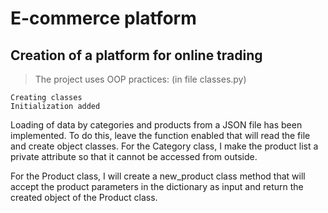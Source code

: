 # E-commerce platform 
## Creation of a platform for online trading 
> The project uses OOP practices: (in file classes.py)
```
Creating classes
Initialization added
```
Loading of data by categories and products from a JSON file has been implemented. To do this, leave the function enabled that will read the file and create object classes.
For the Category class, I make the product list a private attribute so that it cannot be accessed from outside.

For the Product class, I will create a new_product class method that will accept the product parameters in the dictionary as input and return the created object of the Product class.
